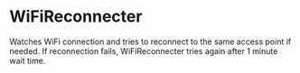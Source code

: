 # WiFiReconnecter

Watches WiFi connection and tries to reconnect to the same access point if needed.
If reconnection fails, WiFiReconnecter tries again after 1 minute wait time.
